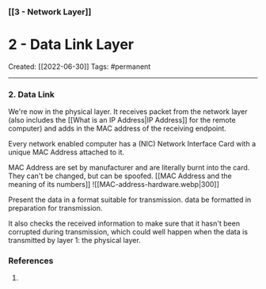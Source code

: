 ### [[3 - Network Layer]]

# 2 - Data Link Layer
Created:  [[2022-06-30]]
Tags: #permanent 

---
### 2. Data Link 
We're now in the physical layer. It receives packet from the network layer (also includes the [[What is an IP Address|IP Address]] for the remote computer) and adds in the MAC address of the receiving endpoint.

Every network enabled computer has a (NIC) Network Interface Card with a unique MAC Address attached to it.

MAC Address are set by manufacturer and are literally burnt into the card. They can't be changed, but can be spoofed.
[[MAC Address and the meaning of its numbers]]
![[MAC-address-hardware.webp|300]]


Present the data in a format suitable for transmission. data be formatted in preparation for transmission. 

It also checks the received information to make sure that it hasn't been corrupted during transmission, which could well happen when the data is transmitted by layer 1: the physical layer.
















### References
1. 